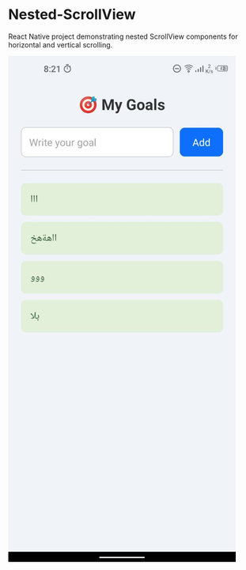 # Nested-ScrollView
 React Native project demonstrating nested ScrollView components for horizontal and vertical scrolling.


![My Profile Picture](https://github.com/rawanabuzir/Goals-app/raw/main/assets/photo_5769501561414863059_y.jpg)




